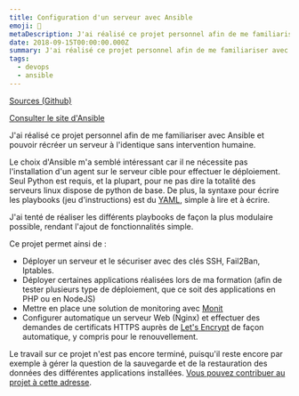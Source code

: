 ```yaml
---
title: Configuration d'un serveur avec Ansible
emoji: 🔧
metaDescription: J'ai réalisé ce projet personnel afin de me familiariser avec Ansible et pouvoir récréer un serveur à l'identique sans intervention humaine.
date: 2018-09-15T00:00:00.000Z
summary: J'ai réalisé ce projet personnel afin de me familiariser avec Ansible et pouvoir récréer un serveur à l'identique sans intervention humaine.
tags:
  - devops
  - ansible
---
```


[Sources (Github)](https://github.com/EPSIBordeaux/ansible-deployment)

[Consulter le site d'Ansible](https://www.ansible.com/)

J'ai réalisé ce projet personnel afin de me familiariser avec Ansible et pouvoir récréer un serveur à l'identique sans intervention humaine.

Le choix d'Ansible m'a semblé intéressant car il ne nécessite pas l'installation d'un agent sur le serveur cible pour effectuer le déploiement. Seul Python est requis, et la plupart, pour ne pas dire la totalité des serveurs linux dispose de python de base. De plus, la syntaxe pour écrire les playbooks (jeu d'instructions) est du [YAML](http://yaml.org/), simple à lire et à écrire.

J'ai tenté de réaliser les différents playbooks de façon la plus modulaire possible, rendant l'ajout de fonctionnalités simple.

Ce projet permet ainsi de :

- Déployer un serveur et le sécuriser avec des clés SSH, Fail2Ban, Iptables.
- Déployer certaines applications réalisées lors de ma formation (afin de tester plusieurs type de déploiement, que ce soit des applications en PHP ou en NodeJS)
- Mettre en place une solution de monitoring avec [Monit](https://mmonit.com/monit/)
- Configurer automatique un serveur Web (Nginx) et effectuer des demandes de certificats HTTPS auprès de [Let's Encrypt](https://letsencrypt.org/) de façon automatique, y compris pour le renouvellement.

Le travail sur ce projet n'est pas encore terminé, puisqu'il reste encore par exemple à gérer la question de la sauvegarde et de la restauration des données des différentes applications installées. [Vous pouvez contribuer au projet à cette adresse](https://github.com/EPSIBordeaux/ansible-deployment/issues).
